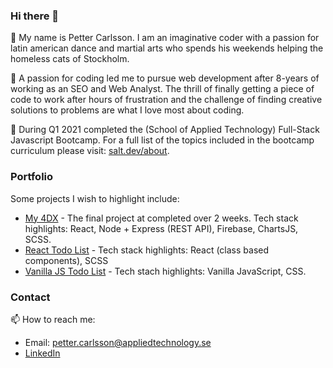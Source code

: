 ### Hi there 👋

🌱 My name is Petter Carlsson. I am an imaginative coder with a passion for latin american dance and martial arts who spends his weekends helping the homeless cats of Stockholm.

🌱 A passion for coding led me to pursue web development after 8-years of working as an SEO and Web Analyst. The thrill of finally getting a piece of code to work after hours of frustration and the challenge of finding creative solutions to problems are what I love most about coding.

🌱 During Q1 2021 completed the </salt> (School of Applied Technology) Full-Stack Javascript Bootcamp. For a full list of the topics included in the bootcamp curriculum please visit: [salt.dev/about](https://salt.dev/about).

### Portfolio

Some projects I wish to highlight include:
* [My 4DX](https://github.com/lukas-schmid/my-4dx) - The final project at </salt> completed over 2 weeks. Tech stack highlights: React, Node + Express (REST API), Firebase, ChartsJS, SCSS.
* [React Todo List](https://github.com/petter0619/react-todo-list) - Tech stack highlights: React (class based components), SCSS
* [Vanilla JS Todo List](https://github.com/petter0619/vanilla-js-todo-list) - Tech stach highlights: Vanilla JavaScript, CSS.

### Contact

📫 How to reach me:
* Email: petter.carlsson@appliedtechnology.se
* [LinkedIn](https://www.linkedin.com/in/petter0619/)

<!--
**petter0619/petter0619** is a ✨ _special_ ✨ repository because its `README.md` (this file) appears on your GitHub profile.

Here are some ideas to get you started:

- 🔭 I’m currently working on ...
- 🌱 I’m currently learning ...
- 👯 I’m looking to collaborate on ...
- 🤔 I’m looking for help with ...
- 💬 Ask me about ...
- 📫 How to reach me: ...
- 😄 Pronouns: ...
- ⚡ Fun fact: ...
-->
